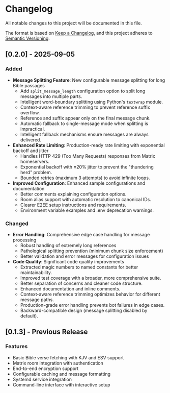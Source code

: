 # Changelog

All notable changes to this project will be documented in this file.

The format is based on [Keep a Changelog](https://keepachangelog.com/en/1.0.0/),
and this project adheres to [Semantic Versioning](https://semver.org/spec/v2.0.0.html).

## [0.2.0] - 2025-09-05

### Added

- **Message Splitting Feature**: New configurable message splitting for long Bible passages
  - Add `split_message_length` configuration option to split long messages into multiple parts.
  - Intelligent word-boundary splitting using Python's `textwrap` module.
  - Context-aware reference trimming to prevent reference suffix overflow.
  - Reference and suffix appear only on the final message chunk.
  - Automatic fallback to single-message mode when splitting is impractical.
  - Intelligent fallback mechanisms ensure messages are always delivered.
- **Enhanced Rate Limiting**: Production-ready rate limiting with exponential backoff and jitter
  - Handles HTTP 429 (Too Many Requests) responses from Matrix homeservers.
  - Exponential backoff with ±20% jitter to prevent the "thundering herd" problem.
  - Bounded retries (maximum 3 attempts) to avoid infinite loops.
- **Improved Configuration**: Enhanced sample configurations and documentation
  - Better comments explaining configuration options.
  - Room alias support with automatic resolution to canonical IDs.
  - Clearer E2EE setup instructions and requirements.
  - Environment variable examples and .env deprecation warnings.

### Changed

- **Error Handling**: Comprehensive edge case handling for message processing
  - Robust handling of extremely long references
  - Pathological splitting prevention (minimum chunk size enforcement)
  - Better validation and error messages for configuration issues
- **Code Quality**: Significant code quality improvements
  - Extracted magic numbers to named constants for better maintainability.
  - Improved test coverage with a broader, more comprehensive suite.
  - Better separation of concerns and cleaner code structure.
  - Enhanced documentation and inline comments.
  - Context-aware reference trimming optimizes behavior for different message paths.
  - Production-grade error handling prevents bot failures in edge cases.
  - Backward-compatible design (message splitting disabled by default).

## [0.1.3] - Previous Release

### Features

- Basic Bible verse fetching with KJV and ESV support
- Matrix room integration with authentication
- End-to-end encryption support
- Configurable caching and message formatting
- Systemd service integration
- Command-line interface with interactive setup
